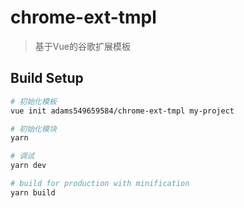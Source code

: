 # chrome-ext-tmpl

> 基于Vue的谷歌扩展模板

## Build Setup

``` bash
# 初始化模板
vue init adams549659584/chrome-ext-tmpl my-project

# 初始化模块
yarn

# 调试
yarn dev

# build for production with minification
yarn build

```